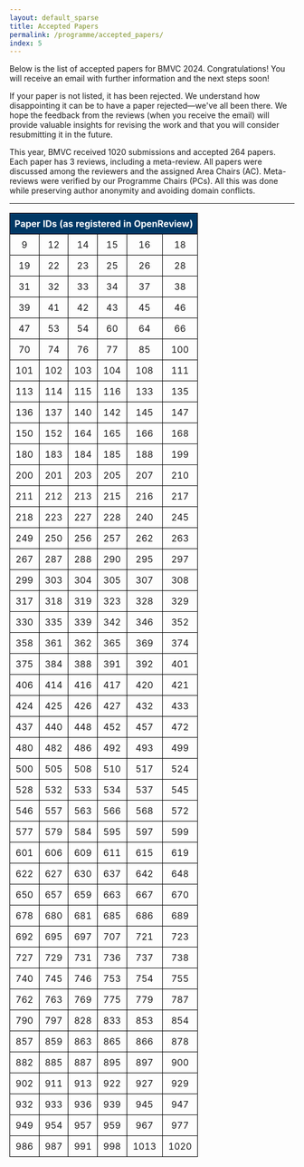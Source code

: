 ```yaml
---
layout: default_sparse
title: Accepted Papers
permalink: /programme/accepted_papers/
index: 5
---
```


Below is the list of accepted papers for BMVC 2024. Congratulations! You will receive an email with further information and the next steps soon!

If your paper is not listed, it has been rejected. We understand how disappointing it can be to have a paper rejected—we've all been there. We hope the feedback from the reviews (when you receive the email) will provide valuable insights for revising the work and that you will consider resubmitting it in the future. 

This year, BMVC received 1020 submissions and accepted 264 papers. Each paper has 3 reviews, including a meta-review. All papers were discussed among the reviewers and the assigned Area Chairs (AC). Meta-reviews were verified by our Programme Chairs (PCs). All this was done while preserving author anonymity and avoiding domain conflicts. 

****
<head>
    <meta charset="UTF-8">
    <meta name="viewport" content="width=device-width, initial-scale=1.0">
    <title>Number Table</title>
    <style>
        table {
            width: 100%;
            border-collapse: collapse;
        }
        th, td {
            border: 1px solid black;
            padding: 8px;
            text-align: center;
        }
        th {
            color:#ffffff;
            background-color: #003865;
        }
    </style>
</head>
<body>
    <table>
        <thead>
            <tr>
                <th colspan="6">Paper IDs (as registered in OpenReview)</th>
            </tr>
        </thead>
        <tbody>
            <tr><td>9</td><td>12</td><td>14</td><td>15</td><td>16</td><td>18</td></tr>
            <tr><td>19</td><td>22</td><td>23</td><td>25</td><td>26</td><td>28</td></tr>
            <tr><td>31</td><td>32</td><td>33</td><td>34</td><td>37</td><td>38</td></tr>
            <tr><td>39</td><td>41</td><td>42</td><td>43</td><td>45</td><td>46</td></tr>
            <tr><td>47</td><td>53</td><td>54</td><td>60</td><td>64</td><td>66</td></tr>
            <tr><td>70</td><td>74</td><td>76</td><td>77</td><td>85</td><td>100</td></tr>
            <tr><td>101</td><td>102</td><td>103</td><td>104</td><td>108</td><td>111</td></tr>
            <tr><td>113</td><td>114</td><td>115</td><td>116</td><td>133</td><td>135</td></tr>
            <tr><td>136</td><td>137</td><td>140</td><td>142</td><td>145</td><td>147</td></tr>
            <tr><td>150</td><td>152</td><td>164</td><td>165</td><td>166</td><td>168</td></tr>
            <tr><td>180</td><td>183</td><td>184</td><td>185</td><td>188</td><td>199</td></tr>
            <tr><td>200</td><td>201</td><td>203</td><td>205</td><td>207</td><td>210</td></tr>
            <tr><td>211</td><td>212</td><td>213</td><td>215</td><td>216</td><td>217</td></tr>
            <tr><td>218</td><td>223</td><td>227</td><td>228</td><td>240</td><td>245</td></tr>
            <tr><td>249</td><td>250</td><td>256</td><td>257</td><td>262</td><td>263</td></tr>
            <tr><td>267</td><td>287</td><td>288</td><td>290</td><td>295</td><td>297</td></tr>
            <tr><td>299</td><td>303</td><td>304</td><td>305</td><td>307</td><td>308</td></tr>
            <tr><td>317</td><td>318</td><td>319</td><td>323</td><td>328</td><td>329</td></tr>
            <tr><td>330</td><td>335</td><td>339</td><td>342</td><td>346</td><td>352</td></tr>
            <tr><td>358</td><td>361</td><td>362</td><td>365</td><td>369</td><td>374</td></tr>
            <tr><td>375</td><td>384</td><td>388</td><td>391</td><td>392</td><td>401</td></tr>
            <tr><td>406</td><td>414</td><td>416</td><td>417</td><td>420</td><td>421</td></tr>
            <tr><td>424</td><td>425</td><td>426</td><td>427</td><td>432</td><td>433</td></tr>
            <tr><td>437</td><td>440</td><td>448</td><td>452</td><td>457</td><td>472</td></tr>
            <tr><td>480</td><td>482</td><td>486</td><td>492</td><td>493</td><td>499</td></tr>
            <tr><td>500</td><td>505</td><td>508</td><td>510</td><td>517</td><td>524</td></tr>
            <tr><td>528</td><td>532</td><td>533</td><td>534</td><td>537</td><td>545</td></tr>
            <tr><td>546</td><td>557</td><td>563</td><td>566</td><td>568</td><td>572</td></tr>
            <tr><td>577</td><td>579</td><td>584</td><td>595</td><td>597</td><td>599</td></tr>
            <tr><td>601</td><td>606</td><td>609</td><td>611</td><td>615</td><td>619</td></tr>
            <tr><td>622</td><td>627</td><td>630</td><td>637</td><td>642</td><td>648</td></tr>
            <tr><td>650</td><td>657</td><td>659</td><td>663</td><td>667</td><td>670</td></tr>
            <tr><td>678</td><td>680</td><td>681</td><td>685</td><td>686</td><td>689</td></tr>
            <tr><td>692</td><td>695</td><td>697</td><td>707</td><td>721</td><td>723</td></tr>
            <tr><td>727</td><td>729</td><td>731</td><td>736</td><td>737</td><td>738</td></tr>
            <tr><td>740</td><td>745</td><td>746</td><td>753</td><td>754</td><td>755</td></tr>
            <tr><td>762</td><td>763</td><td>769</td><td>775</td><td>779</td><td>787</td></tr>
            <tr><td>790</td><td>797</td><td>828</td><td>833</td><td>853</td><td>854</td></tr>
            <tr><td>857</td><td>859</td><td>863</td><td>865</td><td>866</td><td>878</td></tr>
            <tr><td>882</td><td>885</td><td>887</td><td>895</td><td>897</td><td>900</td></tr>
            <tr><td>902</td><td>911</td><td>913</td><td>922</td><td>927</td><td>929</td></tr>
            <tr><td>932</td><td>933</td><td>936</td><td>939</td><td>945</td><td>947</td></tr>
            <tr><td>949</td><td>954</td><td>957</td><td>959</td><td>967</td><td>977</td></tr>
            <tr><td>986</td><td>987</td><td>991</td><td>998</td><td>1013</td><td>1020</td></tr>
        </tbody>
    </table>
</body>



